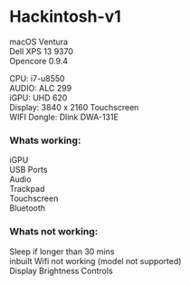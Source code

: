 # Hackintosh-v1
macOS Ventura  
Dell XPS 13 9370  
Opencore 0.9.4  
  
CPU: i7-u8550  
AUDIO: ALC 299   
iGPU: UHD 620   
Display: 3840 x 2160 Touchscreen  
WIFI Dongle: Dlink DWA-131E  

### Whats working:
iGPU  
USB Ports  
Audio  
Trackpad  
Touchscreen  
Bluetooth  

### Whats not working:

Sleep if longer than 30 mins  
inbuilt Wifi not working (model not supported)  
Display Brightness Controls  
